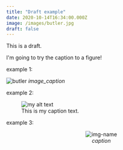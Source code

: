 ```yaml
---
title: "Draft example"
date: 2020-10-14T16:34:00.000Z
image: /images/butler.jpg
draft: false
---
```


This is a draft.

I'm going to try the caption to a figure!

example 1:

![butler](/assets/images/butler.jpg)
_image_caption_

example 2:

<figure>
  <img src="/assets/butler.jpg" alt="my alt text"/>
  <figcaption>This is my caption text.</figcaption>
</figure>

example 3:

<p align="center">
  <img alt="img-name" src="/assets/butler.jpg">
  <br>
    <em>caption</em>
</p>
